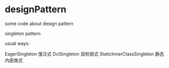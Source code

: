 # designPattern
some code about design pattern

singleton pattern

usual ways:

EagerSingleton  饿汉式
DclSingleton    双检锁式
StaticInnerClassSingleton 静态内部类式

